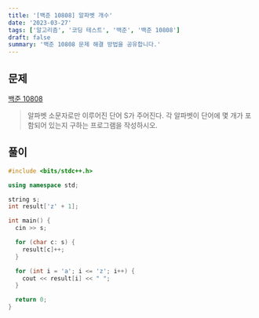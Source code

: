 ```yaml
---
title: '[백준 10808] 알파벳 개수'
date: '2023-03-27'
tags: ['알고리즘', '코딩 테스트', '백준', '백준 10808']
draft: false
summary: '백준 10808 문제 해결 방법을 공유합니다.'
---
```


## 문제

[백준 10808](https://www.acmicpc.net/problem/10808)

> 알파벳 소문자로만 이루어진 단어 S가 주어진다. 각 알파벳이 단어에 몇 개가 포함되어 있는지 구하는 프로그램을 작성하시오.

## 풀이

```cpp
#include <bits/stdc++.h>

using namespace std;

string s;
int result['z' + 1];

int main() {
  cin >> s;

  for (char c: s) {
    result[c]++;
  }

  for (int i = 'a'; i <= 'z'; i++) {
    cout << result[i] << " ";
  }

  return 0;
}
```
